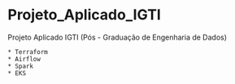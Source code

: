 # Projeto_Aplicado_IGTI

Projeto Aplicado IGTI (Pós - Graduação de Engenharia de Dados) 

    * Terraform
    * Airflow
    * Spark
    * EKS
    

